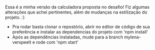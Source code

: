 Essa é a minha versão da calculadora proposta no desafio!
Fiz algumas alterações que achei pertinentes, além de mudanças na estilização do projeto.
:)


- Pra rodar basta clonar o repostório, abrir no editor de código de sua preferência e instalar as dependencias do projeto com 'npm install'
- Após as dependências instaladas, mude para a branch mylena-verspeelt e rode com 'npm start'
